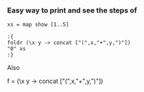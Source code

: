 ### Easy way to print and see the steps of 

```
xs = map show [1..5]

:{
foldr (\x y -> concat ["(",x,"+",y,")"])
"0" xs
:}
```

Also 

f = (\x y -> concat ["(",x,"+",y,")"])